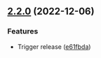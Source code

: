 ## [2.2.0](https://github.com/timo-reymann/nginx-spa/compare/2.1.2...2.2.0) (2022-12-06)


### Features

* Trigger release ([e61fbda](https://github.com/timo-reymann/nginx-spa/commit/e61fbdada0181636f458fbf67f1620813006a2b9))
